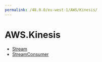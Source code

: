 ```yaml
---
permalink: /48.0.0/eu-west-1/AWS/Kinesis/
---
```


# AWS.Kinesis



* [Stream](Stream.md)
* [StreamConsumer](StreamConsumer.md)